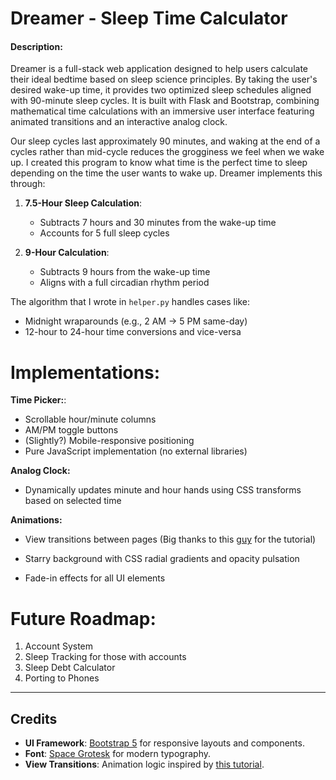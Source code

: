 # Dreamer - Sleep Time Calculator

#### Description:

Dreamer is a full-stack web application designed to help users calculate their ideal bedtime based on sleep science principles. By taking the user's desired wake-up time, it provides two optimized sleep schedules aligned with 90-minute sleep cycles. It is built with Flask and Bootstrap, combining mathematical time calculations with an immersive user interface featuring animated transitions and an interactive analog clock.

Our sleep cycles last approximately 90 minutes, and waking at the end of a cycles rather than mid-cycle reduces the grogginess we feel when we wake up. I created this program to know what time is the perfect time to sleep depending on the time the user wants to wake up. Dreamer implements this through:

1. **7.5-Hour Sleep Calculation**:
   - Subtracts 7 hours and 30 minutes from the wake-up time
   - Accounts for 5 full sleep cycles

2. **9-Hour Calculation**:
   - Subtracts 9 hours from the wake-up time
   - Aligns with a full circadian rhythm period

The algorithm that I wrote in `helper.py` handles cases like:
- Midnight wraparounds (e.g., 2 AM -> 5 PM same-day)
- 12-hour to 24-hour time conversions and vice-versa

# Implementations:

**Time Picker:**:

- Scrollable hour/minute columns
- AM/PM toggle buttons
- (Slightly?) Mobile-responsive positioning
- Pure JavaScript implementation (no external libraries)

**Analog Clock:**
- Dynamically updates minute and hour hands using CSS transforms based on selected time

**Animations:**

- View transitions between pages (Big thanks to this [guy](https://www.youtube.com/watch?v=4oSZzAOpbOw) for the tutorial)

- Starry background with CSS radial gradients and opacity pulsation 

- Fade-in effects for all UI elements

# Future Roadmap:

1. Account System
2. Sleep Tracking for those with accounts
3. Sleep Debt Calculator
4. Porting to Phones

---

## Credits

- **UI Framework**: [Bootstrap 5](https://getbootstrap.com/) for responsive layouts and components.
- **Font**: [Space Grotesk](https://fonts.google.com/specimen/Space+Grotesk) for modern typography.
- **View Transitions**: Animation logic inspired by [this tutorial](https://www.youtube.com/watch?v=4oSZzAOpbOw).




